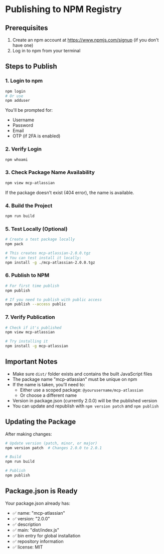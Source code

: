 # Publishing to NPM Registry

## Prerequisites

1. Create an npm account at https://www.npmjs.com/signup (if you don't have one)
2. Log in to npm from your terminal

## Steps to Publish

### 1. Login to npm

```bash
npm login
# Or use
npm adduser
```

You'll be prompted for:
- Username
- Password  
- Email
- OTP (if 2FA is enabled)

### 2. Verify Login

```bash
npm whoami
```

### 3. Check Package Name Availability

```bash
npm view mcp-atlassian
```

If the package doesn't exist (404 error), the name is available.

### 4. Build the Project

```bash
npm run build
```

### 5. Test Locally (Optional)

```bash
# Create a test package locally
npm pack

# This creates mcp-atlassian-2.0.0.tgz
# You can test install it locally:
npm install -g ./mcp-atlassian-2.0.0.tgz
```

### 6. Publish to NPM

```bash
# For first time publish
npm publish

# If you need to publish with public access
npm publish --access public
```

### 7. Verify Publication

```bash
# Check if it's published
npm view mcp-atlassian

# Try installing it
npm install -g mcp-atlassian
```

## Important Notes

- Make sure `dist/` folder exists and contains the built JavaScript files
- The package name "mcp-atlassian" must be unique on npm
- If the name is taken, you'll need to:
  - Either use a scoped package: `@yourusername/mcp-atlassian`
  - Or choose a different name
- Version in package.json (currently 2.0.0) will be the published version
- You can update and republish with `npm version patch` and `npm publish`

## Updating the Package

After making changes:

```bash
# Update version (patch, minor, or major)
npm version patch  # Changes 2.0.0 to 2.0.1

# Build
npm run build

# Publish
npm publish
```

## Package.json is Ready

Your package.json already has:
- ✅ name: "mcp-atlassian"
- ✅ version: "2.0.0"
- ✅ description
- ✅ main: "dist/index.js"
- ✅ bin entry for global installation
- ✅ repository information
- ✅ license: MIT